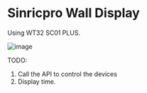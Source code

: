 # Sinricpro Wall Display

Using WT32 SC01 PLUS.

![image](https://github.com/user-attachments/assets/e8eed3d3-00d2-48c8-a748-b2da4d85e0d0)

TODO:
1. Call the API to control the devices
2. Display time.
